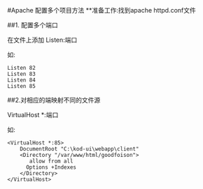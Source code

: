 #Apache 配置多个项目方法
**准备工作:找到apache httpd.conf文件

##1. 配置多个端口

在文件上添加 Listen:端口

如:
```
Listen 82
Listen 83
Listen 84 
Listen 85

```

##2.对相应的端映射不同的文件源

VirtualHost *:端口

如:

```
<VirtualHost *:85>  
    DocumentRoot "C:\kod-ui\webapp\client"  
    <Directory "/var/www/html/goodfoison"> 
       allow from all 
      Options +Indexes 
    </Directory> 
</VirtualHost>  
```



 



